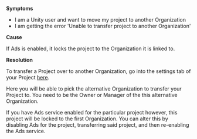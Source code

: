

**Symptoms**


- I am a Unity user and want to move my project to another Organization
- I am getting the error 'Unable to transfer project to another Organization'



**Cause**



If Ads is enabled, it locks the project to the Organization it is linked to.



**Resolution**



To transfer a Project over to another Organization, go into the settings tab of your Project [here](https://developer.cloud.unity3d.com/orgs/). 

Here you will be able to pick the alternative Organization to transfer your Project to. You need to be the Owner or Manager of the this alternative Organization.



If you have Ads service enabled for the particular project however, this project will be locked to the first Organization. You can alter this by disabling Ads for the project, transferring said project, and then re-enabling the Ads service.





